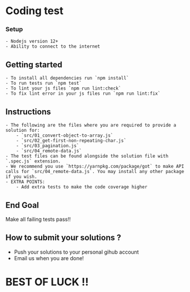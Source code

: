 # Coding test

### Setup

    - Nodejs version 12+
    - Ability to connect to the internet

## Getting started

    - To install all dependencies run `npm install`
    - To run tests run `npm test`
    - To lint your js files `npm run lint:check`
    - To fix lint error in your js files run `npm run lint:fix`

## Instructions

    - The following are the files where you are required to provide a solution for:
        - `src/01_convert-object-to-array.js`
        - `src/02_get-first-non-repeating-char.js`
        - `src/03_pagination.js`
        - `src/04_remote-data.js`
    - The test files can be found alongside the solution file with `.spec.js` extension.
    - We recommend you use `https://yarnpkg.com/package/got` to make API calls for `src/04_remote-data.js`. You may install any other package if you wish.
    - EXTRA POINTS:
        - Add extra tests to make the code coverage higher

## End Goal

Make all failing tests pass!!

## How to submit your solutions ?

- Push your solutions to your personal gihub account
- Email us when you are done!

# BEST OF LUCK !!